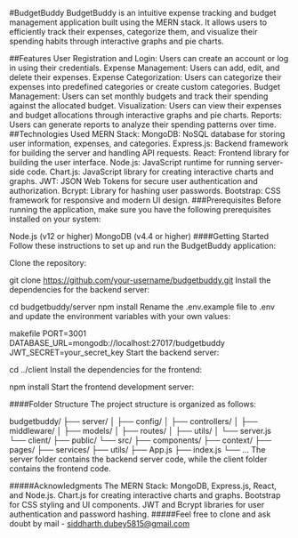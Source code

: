 #BudgetBuddy
BudgetBuddy is an intuitive expense tracking and budget management application built using the MERN stack. It allows users to efficiently track their expenses, categorize them, and visualize their spending habits through interactive graphs and pie charts.

##Features
User Registration and Login: Users can create an account or log in using their credentials.
Expense Management: Users can add, edit, and delete their expenses.
Expense Categorization: Users can categorize their expenses into predefined categories or create custom categories.
Budget Management: Users can set monthly budgets and track their spending against the allocated budget.
Visualization: Users can view their expenses and budget allocations through interactive graphs and pie charts.
Reports: Users can generate reports to analyze their spending patterns over time.
##Technologies Used
MERN Stack:
MongoDB: NoSQL database for storing user information, expenses, and categories.
Express.js: Backend framework for building the server and handling API requests.
React: Frontend library for building the user interface.
Node.js: JavaScript runtime for running server-side code.
Chart.js: JavaScript library for creating interactive charts and graphs.
JWT: JSON Web Tokens for secure user authentication and authorization.
Bcrypt: Library for hashing user passwords.
Bootstrap: CSS framework for responsive and modern UI design.
###Prerequisites
Before running the application, make sure you have the following prerequisites installed on your system:

Node.js (v12 or higher)
MongoDB (v4.4 or higher)
####Getting Started
Follow these instructions to set up and run the BudgetBuddy application:

Clone the repository:

git clone https://github.com/your-username/budgetbuddy.git
Install the dependencies for the backend server:

cd budgetbuddy/server
npm install
Rename the .env.example file to .env and update the environment variables with your own values:

makefile
PORT=3001
DATABASE_URL=mongodb://localhost:27017/budgetbuddy
JWT_SECRET=your_secret_key
Start the backend server:

cd ../client
Install the dependencies for the frontend:

npm install
Start the frontend development server:

####Folder Structure
The project structure is organized as follows:

budgetbuddy/
├── server/
│   ├── config/
│   ├── controllers/
│   ├── middleware/
│   ├── models/
│   ├── routes/
│   ├── utils/
│   └── server.js
└── client/
    ├── public/
    └── src/
        ├── components/
        ├── context/
        ├── pages/
        ├── services/
        ├── utils/
        ├── App.js
        ├── index.js
        └── ...
The server folder contains the backend server code, while the client folder contains the frontend code.

#####Acknowledgments
The MERN Stack: MongoDB, Express.js, React, and Node.js.
Chart.js for creating interactive charts and graphs.
Bootstrap for CSS styling and UI components.
JWT and Bcrypt libraries for user authentication and password hashing.
#####Feel free to clone and ask doubt by mail - siddharth.dubey5815@gmail.com
